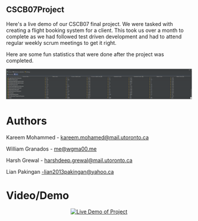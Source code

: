 CSCB07Project
-----------------------
Here's a live demo of our CSCB07 final project. We were tasked with creating a flight booking system for a client. This took us over a month to complete as we had followed test driven development and had to attend regular weekly scrum meetings to get it right.

Here are some fun statistics that were done after the project was completed.

![alt tag](https://raw.githubusercontent.com/wgma00/CSCB07Project/master/statistic.png)

Authors
===
Kareem Mohammed - kareem.mohamed@mail.utoronto.ca 

William Granados - me@wgma00.me

Harsh Grewal - harshdeep.grewal@mail.utoronto.ca

Lian Pakingan -lian2013pakingan@yahoo.ca


Video/Demo
===========

<p align="center">
  <a href="https://www.youtube.com/watch?v=7V_5gIEn70I">
  <img src="http://img.youtube.com/vi/7V_5gIEn70I/0.jpg" alt="Live Demo of Project"/>
</p>

